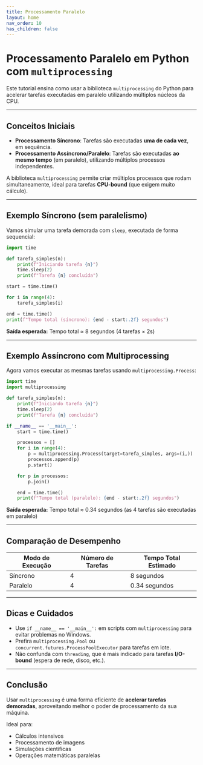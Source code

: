 ```yaml
---
title: Processamento Paralelo
layout: home
nav_order: 10
has_children: false
---
```


# Processamento Paralelo em Python com `multiprocessing`

Este tutorial ensina como usar a biblioteca `multiprocessing` do Python para acelerar tarefas executadas em paralelo utilizando múltiplos núcleos da CPU.

---

## Conceitos Iniciais

- **Processamento Síncrono**: Tarefas são executadas **uma de cada vez**, em sequência.
- **Processamento Assíncrono/Paralelo**: Tarefas são executadas **ao mesmo tempo** (em paralelo), utilizando múltiplos processos independentes.

A biblioteca `multiprocessing` permite criar múltiplos processos que rodam simultaneamente, ideal para tarefas **CPU-bound** (que exigem muito cálculo).

---

## Exemplo Síncrono (sem paralelismo)

Vamos simular uma tarefa demorada com `sleep`, executada de forma sequencial:

```python
import time

def tarefa_simples(n):
    print(f"Iniciando tarefa {n}")
    time.sleep(2)
    print(f"Tarefa {n} concluída")

start = time.time()

for i in range(4):
    tarefa_simples(i)

end = time.time()
print(f"Tempo total (síncrono): {end - start:.2f} segundos")
```

**Saída esperada:** Tempo total ≈ 8 segundos (4 tarefas × 2s)

---

## Exemplo Assíncrono com Multiprocessing

Agora vamos executar as mesmas tarefas usando `multiprocessing.Process`:

```python
import time
import multiprocessing

def tarefa_simples(n):
    print(f"Iniciando tarefa {n}")
    time.sleep(2)
    print(f"Tarefa {n} concluída")

if __name__ == '__main__':
    start = time.time()

    processos = []
    for i in range(4):
        p = multiprocessing.Process(target=tarefa_simples, args=(i,))
        processos.append(p)
        p.start()

    for p in processos:
        p.join()

    end = time.time()
    print(f"Tempo total (paralelo): {end - start:.2f} segundos")
```

**Saída esperada:** Tempo total ≈ 0.34 segundos (as 4 tarefas são executadas em paralelo)

---

## Comparação de Desempenho

| Modo de Execução | Número de Tarefas | Tempo Total Estimado |
|------------------|-------------------|-----------------------|
| Síncrono         | 4                 | 8 segundos            |
| Paralelo         | 4                 | 0.34 segundos         |

---

## Dicas e Cuidados

- Use `if __name__ == '__main__':` em scripts com `multiprocessing` para evitar problemas no Windows.
- Prefira `multiprocessing.Pool` ou `concurrent.futures.ProcessPoolExecutor` para tarefas em lote.
- Não confunda com `threading`, que é mais indicado para tarefas **I/O-bound** (espera de rede, disco, etc.).

---

## Conclusão

Usar `multiprocessing` é uma forma eficiente de **acelerar tarefas demoradas**, aproveitando melhor o poder de processamento da sua máquina.

Ideal para:
- Cálculos intensivos
- Processamento de imagens
- Simulações científicas
- Operações matemáticas paralelas

